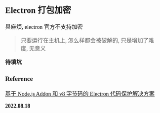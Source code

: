 <font size=4 face='楷体'>

## Electron 打包加密

具麻烦, electron 官方不支持加密

> 只要运行在主机上, 怎么样都会被破解的, 只是增加了难度, 无意义

**待填坑**

### Reference

[基于 Node.js Addon 和 v8 字节码的 Electron 代码保护解决方案](https://juejin.cn/post/6968291704071782430)

**2022.08.18**
